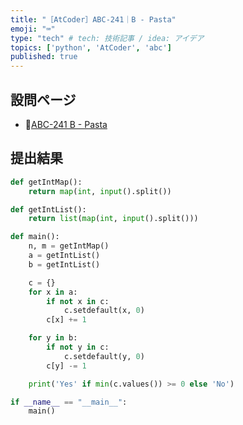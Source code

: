```yaml
---
title: "［AtCoder］ABC-241｜B - Pasta"
emoji: "⌨️"
type: "tech" # tech: 技術記事 / idea: アイデア
topics: ['python', 'AtCoder', 'abc']
published: true
---
```


## 設問ページ

- 🔗[ABC-241 B - Pasta](https://atcoder.jp/contests/abc241/tasks/abc241_b)

## 提出結果

```python
def getIntMap():
    return map(int, input().split())

def getIntList():
    return list(map(int, input().split()))

def main():
    n, m = getIntMap()
    a = getIntList()
    b = getIntList()

    c = {}
    for x in a:
        if not x in c:
            c.setdefault(x, 0)
        c[x] += 1

    for y in b:
        if not y in c:
            c.setdefault(y, 0)
        c[y] -= 1

    print('Yes' if min(c.values()) >= 0 else 'No')

if __name__ == "__main__":
    main()
```
